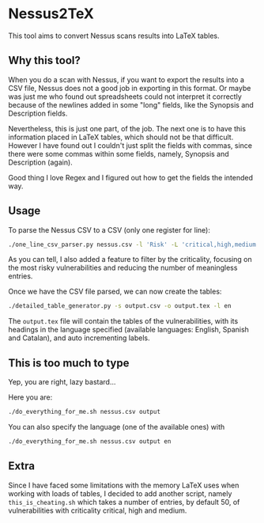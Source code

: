 # Nessus2TeX

This tool aims to convert Nessus scans results into LaTeX tables.

## Why this tool?

When you do a scan with Nessus, if you want to export the results into a CSV file, Nessus does not a good job
in exporting in this format. Or maybe was just me who found out spreadsheets could not interpret it correctly
because of the newlines added in some "long" fields, like the Synopsis and Description fields.

Nevertheless, this is just one part, of the job. The next one is to have this information placed in LaTeX tables,
which should not be that difficult. However I have found out I couldn't just split the fields with commas, since
there were some commas within some fields, namely, Synopsis and Description (again).

Good thing I love Regex and I figured out how to get the fields the intended way.

## Usage

To parse the Nessus CSV to a CSV (only one register for line):

```bash
./one_line_csv_parser.py nessus.csv -l 'Risk' -L 'critical,high,medium' -o output.csv -n '\\'
```

As you can tell, I also added a feature to filter by the criticality, focusing on the most risky vulnerabilities
and reducing the number of meaningless entries.

Once we have the CSV file parsed, we can now create the tables:

```bash
./detailed_table_generator.py -s output.csv -o output.tex -l en
```

The `output.tex` file will contain the tables of the vulnerabilities, with its headings in the language specified
(available languages: English, Spanish and Catalan), and auto incrementing labels.

## This is too much to type

Yep, you are right, lazy bastard...

Here you are:

```bash
./do_everything_for_me.sh nessus.csv output
```

You can also specify the language (one of the available ones) with

```bash
./do_everything_for_me.sh nessus.csv output en
```

## Extra

Since I have faced some limitations with the memory LaTeX uses when working with loads of tables,
I decided to add another script, namely `this_is_cheating.sh` which takes a number of entries, by 
default 50, of vulnerabilities with criticality critical, high and medium.

